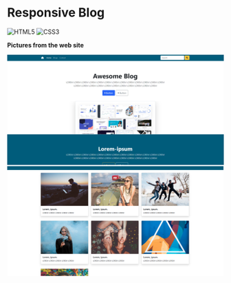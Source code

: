 # Responsive Blog 

![HTML5](https://img.shields.io/badge/html5-%23E34F26.svg?style=for-the-badge&logo=html5&logoColor=white)
![CSS3](https://img.shields.io/badge/css3-%231572B6.svg?style=for-the-badge&logo=css3&logoColor=white)

  
**Pictures from the web site**


![alt text](https://github.com/AliBacik/Awesome-Blog/blob/main/Bootstrap%20AwesomeBlog/ScreenShots/Blog.PNG)
![alt text](https://github.com/AliBacik/Awesome-Blog/blob/main/Bootstrap%20AwesomeBlog/ScreenShots/Blog2.PNG)
